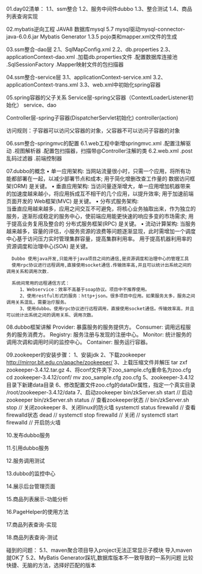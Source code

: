 

01.day02清单：
   1.1、ssm整合
   1.2、服务中间件dubbo
   1.3、整合测试
   1.4、商品列表查询实现

02.mybatis逆向工程
  JAVA8
  数据库mysql 5.7
  mysql驱动mysql-connector-java-6.0.6.jar
  Mybatis Generator 1.3.5
  pojo类和mapper.xml文件的生成

03.ssm整合-dao层
  2.1、SqlMapConfig.xml
  2.2、db.properties
  2.3、applicationContext-dao.xml
       .加载db.properties文件
       .配置数据库连接池
       .SqlSessionFactory
       .Mapper映射文件的包扫描器

04.ssm整合-service层
  3.1、applicationContext-service.xml
  3.2、applicationContext-trans.xml
  3.3、web.xml中初始化spring容器

05.spring容器的父子关系
   Service层-spring父容器（ContextLoaderListener初始化）
   service、dao

   Controller层-spring子容器(DispatcherServlet初始化)
   controller(action)

   访问规则：子容器可以访问父容器的对象，父容器不可以访问子容器的对象

06.ssm整合-springmvc的配置
   6.1.web工程中新增springmvc.xml
       .配置注解驱动
       .视图解析器
       .配置包扫描器，扫描带@Controller注解的类
   6.2.web.xml
       .post乱码过滤器
       .前端控制器

07.dubbo的概念
    •	单一应用架构:
          当网站流量很小时，只需一个应用，将所有功能都部署在一起，以减少部署节点和成本;
          用于简化增删改查工作量的 数据访问框架(ORM) 是关键。
    •	垂直应用架构:
          当访问量逐渐增大，单一应用增加机器带来的加速度越来越小，将应用拆成互不相干的几个应用，以提升效率;
          用于加速前端页面开发的 Web框架(MVC) 是关键。
    •	分布式服务架构:  
          当垂直应用越来越多，应用之间交互不可避免，将核心业务抽取出来，作为独立的服务，逐渐形成稳定的服务中心，使前端应用能更快速的响应多变的市场需求;
          用于提高业务复用及整合的 分布式服务框架(RPC) 是关键。
    •	流动计算架构:
          当服务越来越多，容量的评估，小服务资源的浪费等问题逐渐显现，此时需增加一个调度中心基于访问压力实时管理集群容量，提高集群利用率。
          用于提高机器利用率的 资源调度和治理中心(SOA) 是关键。

      Dubbo 使用java开发,只能用于java项目之间的通信,是资源调度和治理中心的管理工具
      使用rpc协议进行远程调用,直接使用socket通信.传输效率高,并且可以统计出系统之间的调用关系和调用次数.

      系统间常用的远程通信方式：
         1、Webservice：效率不高基于soap协议。项目中不推荐使用。
         2、使用restful形式的服务：http+json。很多项目中应用。如果服务太多，服务之间调用关系混乱，需要治疗服务。
         3、使用dubbo。使用rpc协议进行远程调用，直接使用socket通信。传输效率高，并且可以统计出系统之间的调用关系、调用次数。

08.dubbo框架讲解
        Provider: 暴露服务的服务提供方。
        Consumer: 调用远程服务的服务消费方。
        Registry: 服务注册与发现的注册中心。
        Monitor: 统计服务的调用次调和调用时间的监控中心。
        Container: 服务运行容器。

09.zookeeper的安装步骤：
        1、安装jdk
        2、下载zookeeper http://mirror.bit.edu.cn/apache/zookeeper/
        3、上载压缩文件并解压
           tar zxf zookeeper-3.4.12.tar.gz
        4、将conf文件夹下zoo_sample.cfg重命名为zoo.cfg
           cd zookeeper-3.4.12/conf/
           mv zoo_sample.cfg zoo.cfg
        5、zookeeper-3.4.12目录下新建data目录
        6、修改配置文件zoo.cfg的dataDir属性，指定一个真实目录
           /root/zookeeper-3.4.12/data
        7、启动zookeeper
           bin/zkServer.sh start    // 启动zookeeper
           bin/zkServer.sh status   // 查看zookeeper状态
           // bin/zkServer.sh stop  // 关闭zookeeper
        8、关闭linux的防火墙
           systemctl status firewalld  // 查看firewalld状态 dead
           // systemctl stop firewalld // 关闭
           // systemctl start firewalld // 开启防火墙

10.发布dubbo服务

11.引用dubbo服务

12.服务调用测试

13.dubbo的监控中心

14.展示后台管理页面

15.商品列表展示-功能分析

16.PageHelper的使用方法

17.商品列表查询-实现

18.商品列表查询-测试

碰到的问题：
  5.1、maven聚合项目导入project无法正常显示子模块
       导入maven就OK了
  5.2、MyBatis Generator踩坑,数据库版本不一致导致的一系列问题
      比较快捷、无脑的方法，选择好匹配的版本
